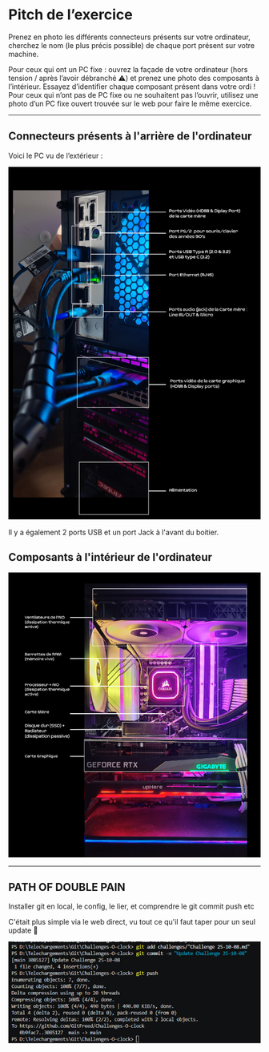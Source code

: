 # Pitch de l’exercice

Prenez en photo les différents connecteurs présents sur votre ordinateur, cherchez le nom (le plus précis possible) de chaque port présent sur votre machine.

Pour ceux qui ont un PC fixe : ouvrez la façade de votre ordinateur (hors tension / après l’avoir débranché ⚠️) et prenez une photo des composants à l’intérieur. Essayez d’identifier chaque composant présent dans votre ordi !
Pour ceux qui n’ont pas de PC fixe ou ne souhaitent pas l’ouvrir, utilisez une photo d’un PC fixe ouvert trouvée sur le web pour faire le même exercice.

---

## Connecteurs présents à l'arrière de l'ordinateur

Voici le PC vu de l’extérieur :

![Vue arrière du PC](../images/IMG_PC_BACK.jpg)

Il y a également 2 ports USB et un port Jack à l'avant du boitier.

## Composants à l'intérieur de l'ordinateur

![Vue intérieure du PC](../images/IMG_PC_INSIDE.jpg)

---

## PATH OF DOUBLE PAIN

Installer git en local, le config, le lier, et comprendre le git commit push etc

C'était plus simple via le web direct, vu tout ce qu'il faut taper pour un seul update 🥵

![Screen Git Update](../images/SCREEN_GITUPDATE.jpg)

